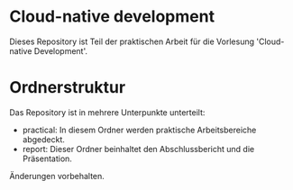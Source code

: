 # Cloud-native development

Dieses Repository ist Teil der praktischen Arbeit für die Vorlesung 'Cloud-native Development'.

# Ordnerstruktur

Das Repository ist in mehrere Unterpunkte unterteilt:
- practical:
  In diesem Ordner werden praktische Arbeitsbereiche abgedeckt. 
- report:
  Dieser Ordner beinhaltet den Abschlussbericht und die Präsentation.

Änderungen vorbehalten.